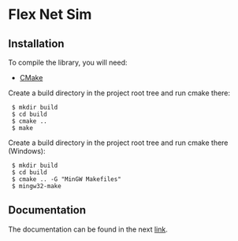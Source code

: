 # Flex Net Sim

## Installation
To compile the library, you will need:
- [CMake](https://cmake.org)

Create a build directory in the project root tree and run cmake there:
```
 $ mkdir build
 $ cd build
 $ cmake ..
 $ make
```

Create a build directory in the project root tree and run cmake there (Windows):
```
 $ mkdir build
 $ cd build
 $ cmake .. -G "MinGW Makefiles"
 $ mingw32-make
```

## Documentation

The documentation can be found in the next [link](http://daniloborquez.gitlab.io/flex-net-sim).